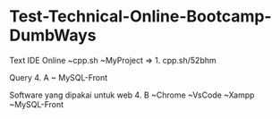# Test-Technical-Online-Bootcamp-DumbWays
  Text IDE Online 
 ~cpp.sh 
 ~MyProject => 1. cpp.sh/52bhm
 
Query
4. A
 ~ MySQL-Front
 
Software yang dipakai untuk web
4. B
  ~Chrome
  ~VsCode
  ~Xampp
  ~MySQL-Front
